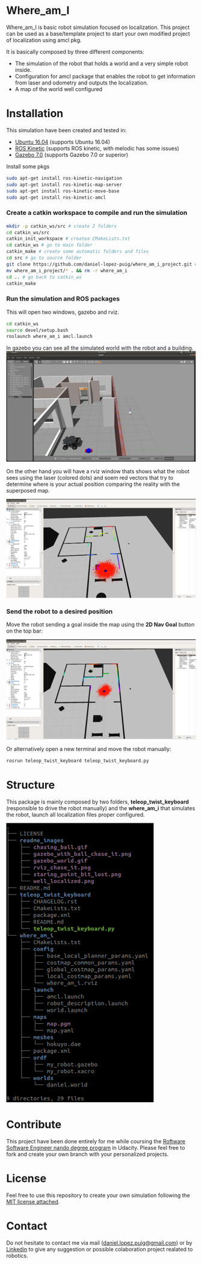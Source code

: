 # Where_am_I
Where_am_I is basic robot simulation focused on localization. This project can be used as a base/template project to start your own modified project of localization using amcl pkg.

It is basically composed by three different components:
- The simulation of the robot that holds a world and a very simple robot inside.
- Configuration for amcl package that enables the robot to get information from laser and odometry and outputs the localization.
- A map of the world well configured

# Installation
This simulation have been created and tested in:
- [Ubuntu 16.04](https://ubuntu.com/download/desktop) (supports Ubuntu 16.04) 
- [ROS Kinetic](http://wiki.ros.org/melodic/Installation/Ubuntu) (supports ROS kinetic, with melodic has some issues)
- [Gazebo 7.0](http://gazebosim.org/tutorials?cat=install&tut=install_ubuntu&ver=7.0) (supports Gazebo 7.0 or superior)

Install some pkgs

```bash
sudo apt-get install ros-kinetic-navigation
sudo apt-get install ros-kinetic-map-server
sudo apt-get install ros-kinetic-move-base
sudo apt-get install ros-kinetic-amcl
```

### Create a catkin workspace to compile and run the simulation

```bash
mkdir -p catkin_ws/src # create 2 folders
cd catkin_ws/src
catkin_init_workspace # createa CMakeLists.txt
cd catkin_ws # go to main folder
catkin_make # create some automatic folders and files
cd src # go to source folder
git clone https://github.com/daniel-lopez-puig/where_am_i_project.git #clone this repository
mv where_am_i_project/* . && rm -r where_am_i
cd .. # go back to catkin_ws
catkin_make
```

### Run the simulation and ROS packages
This will open two windows, gazebo and rviz.

```bash
cd catkin_ws
source devel/setup.bash
roslaunch where_am_i amcl.launch
```

In gazebo you can see all the simulated world with the robot and a building.
![gazebo_world](readme_images/gazebo_with_ball_chase_it.png)

On the other hand you will have a rviz window thats shows what the robot sees using the laser (colored dots) and soem red vectors that try to determine where is your actual position comparing the reality with the superposed map.

![gazebo_world](readme_images/staring_point_bit_lost.png)

### Send the robot to a desired position
Move the robot sending a goal inside the map using the **2D Nav Goal** button on the top bar:

![gazebo_gif](readme_images/well_localized.png)

Or alternatively open a new terminal and move the robot manually:

```bash
rosrun teleop_twist_keyboard teleop_twist_keyboard.py
```
# Structure
This package is mainly composed by two folders, **teleop_twist_keyboard** (responsible to drive the robot manually) and the **where_am_i** that simulates the robot, launch all localization files proper configured.

![Tree](readme_images/tree.png)

# Contribute

This project have been done entirely for me while coursing the  [Roftware Software Engineer nando degree program](https://www.udacity.com/course/robotics-software-engineer--nd209) in Udacity. Please feel free to fork and create your own branch with your personalized projects.

# License

Feel free to use this repository to create your own simulation following the [MIT license attached](LICENSE).

# Contact

Do not hesitate to contact me via mail (daniel.lopez.puig@gmail.com) or by [Linkedin](https://www.linkedin.com/in/daniel-lopez-puig/) to give any suggestion or possible colaboration project realated to robotics.
